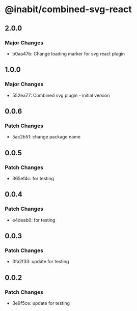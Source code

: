 # @inabit/combined-svg-react

## 2.0.0

### Major Changes

- b0aa47b: Change loading marker for svg react plugin

## 1.0.0

### Major Changes

- 552ea77: Combined svg plugin - initial version

## 0.0.6

### Patch Changes

- 5ac2b51: change package name

## 0.0.5

### Patch Changes

- 365ef4c: for testing

## 0.0.4

### Patch Changes

- e4deab0: for testing

## 0.0.3

### Patch Changes

- 3fa2f33: update for testing

## 0.0.2

### Patch Changes

- 3e9f5ce: update for testing
